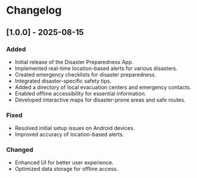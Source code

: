 # Changelog

## [1.0.0] - 2025-08-15

### Added

* Initial release of the Disaster Preparedness App.
* Implemented real-time location-based alerts for various disasters.
* Created emergency checklists for disaster preparedness.
* Integrated disaster-specific safety tips.
* Added a directory of local evacuation centers and emergency contacts.
* Enabled offline accessibility for essential information.
* Developed interactive maps for disaster-prone areas and safe routes.

### Fixed

* Resolved initial setup issues on Android devices.
* Improved accuracy of location-based alerts.

### Changed

* Enhanced UI for better user experience.
* Optimized data storage for offline access.
